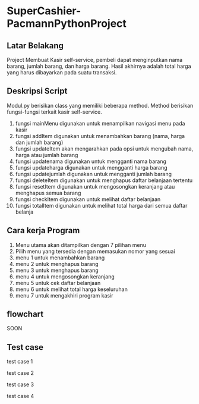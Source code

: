 # SuperCashier-PacmannPythonProject

## Latar Belakang
Project Membuat Kasir self-service, pembeli dapat menginputkan nama barang, jumlah barang, dan harga barang. Hasil akhirnya adalah total harga yang harus dibayarkan pada suatu transaksi.

## Deskripsi Script
Modul.py berisikan class yang memiliki beberapa method. Method berisikan fungsi-fungsi terkait kasir self-service.
1. fungsi mainMenu digunakan untuk menampilkan navigasi menu pada kasir
2. fungsi addItem digunakan untuk menambahkan barang (nama, harga dan jumlah barang)
3. fungsi updateItem akan mengarahkan pada opsi untuk mengubah nama, harga atau jumlah barang
4. fungsi updatenama digunakan untuk mengganti nama barang
5. fungsi updateharga digunakan untuk mengganti harga barang
6. fungsi updatejumlah digunakan untuk mengganti jumlah barang
7. fungsi deleteItem digunakan untuk menghapus daftar belanjaan tertentu
8. fungsi resetItem digunakan untuk mengosongkan keranjang atau menghapus semua barang
9. fungsi checkItem digunakan untuk melihat daftar belanjaan
10. fungsi totalItem digunakan untuk melihat total harga dari semua daftar belanja

## Cara kerja Program
1. Menu utama akan ditampilkan dengan 7 pilihan menu
2. Pilih menu yang tersedia dengan memasukan nomor yang sesuai
3. menu 1 untuk menambahkan barang
4. menu 2 untuk menghapus barang
5. menu 3 untuk menghapus barang
6. menu 4 untuk mengosongkan keranjang
7. menu 5 untuk cek daftar belanjaan
8. menu 6 untuk melihat total harga keseluruhan
9. menu 7 untuk mengakhiri program kasir

## flowchart
SOON

## Test case
test case 1

test case 2

test case 3

test case 4
